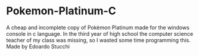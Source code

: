 # Pokemon-Platinum-C
A cheap and incomplete copy of Pokèmon Platinum made for the windows console in c language. In the third year of high school the computer science teacher of my class was missing, so I wasted some time programming this.
Made by Edoardo Stucchi
